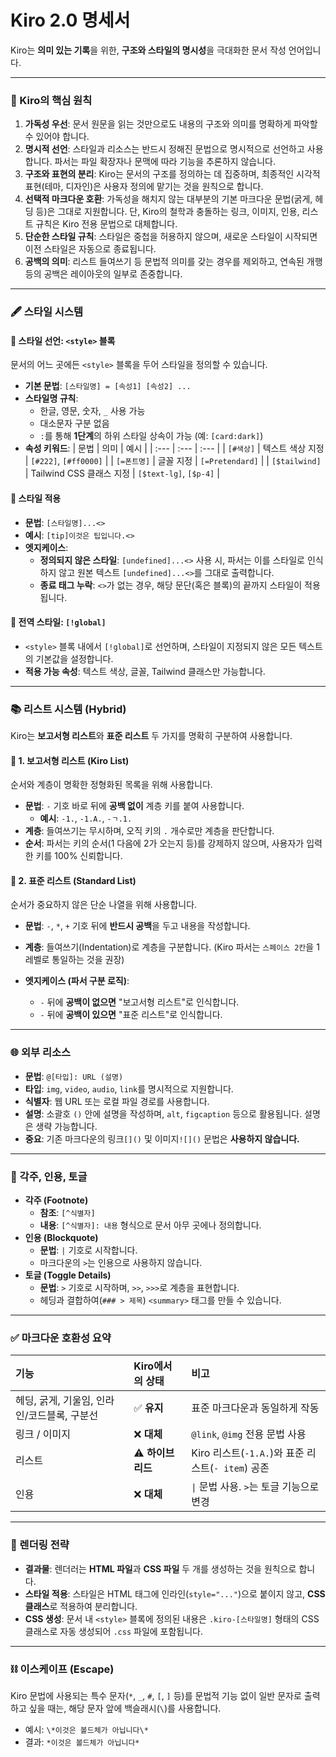 # Kiro 2.0 명세서

Kiro는 **의미 있는 기록**을 위한, **구조와 스타일의 명시성**을 극대화한 문서 작성 언어입니다.

---

### 📌 Kiro의 핵심 원칙

1.  **가독성 우선**: 문서 원문을 읽는 것만으로도 내용의 구조와 의미를 명확하게 파악할 수 있어야 합니다.
2.  **명시적 선언**: 스타일과 리소스는 반드시 정해진 문법으로 명시적으로 선언하고 사용합니다. 파서는 파일 확장자나 문맥에 따라 기능을 추론하지 않습니다.
3.  **구조와 표현의 분리**: Kiro는 문서의 구조를 정의하는 데 집중하며, 최종적인 시각적 표현(테마, 디자인)은 사용자 정의에 맡기는 것을 원칙으로 합니다.
4.  **선택적 마크다운 호환**: 가독성을 해치지 않는 대부분의 기본 마크다운 문법(굵게, 헤딩 등)은 그대로 지원합니다. 단, Kiro의 철학과 충돌하는 링크, 이미지, 인용, 리스트 규칙은 Kiro 전용 문법으로 대체합니다.
5.  **단순한 스타일 규칙**: 스타일은 중첩을 허용하지 않으며, 새로운 스타일이 시작되면 이전 스타일은 자동으로 종료됩니다.
6.  **공백의 의미**: 리스트 들여쓰기 등 문법적 의미를 갖는 경우를 제외하고, 연속된 개행 등의 공백은 레이아웃의 일부로 존중합니다.

---

### 🖋️ 스타일 시스템

#### 🔹 스타일 선언: `<style>` 블록

문서의 어느 곳에든 `<style>` 블록을 두어 스타일을 정의할 수 있습니다.

* **기본 문법**: `[스타일명] = [속성1] [속성2] ...`
* **스타일명 규칙**:
    * 한글, 영문, 숫자, `_` 사용 가능
    * 대소문자 구분 없음
    * `:`를 통해 **1단계**의 하위 스타일 상속이 가능 (예: `[card:dark]`)
* **속성 키워드**:
    | 문법 | 의미 | 예시 |
    | :--- | :--- | :--- |
    | `[#색상]` | 텍스트 색상 지정 | `[#222]`, `[#ff0000]` |
    | `[=폰트명]` | 글꼴 지정 | `[=Pretendard]` |
    | `[$tailwind]` | Tailwind CSS 클래스 지정 | `[$text-lg]`, `[$p-4]` |

#### 🔹 스타일 적용

* **문법**: `[스타일명]...<>`
* **예시**: `[tip]이것은 팁입니다.<>`
* **엣지케이스**:
    * **정의되지 않은 스타일**: `[undefined]...<>` 사용 시, 파서는 이를 스타일로 인식하지 않고 원본 텍스트 `[undefined]...<>`를 그대로 출력합니다.
    * **종료 태그 누락**: `<>`가 없는 경우, 해당 문단(혹은 블록)의 끝까지 스타일이 적용됩니다.

#### 🔹 전역 스타일: `[!global]`

* `<style>` 블록 내에서 `[!global]`로 선언하며, 스타일이 지정되지 않은 모든 텍스트의 기본값을 설정합니다.
* **적용 가능 속성**: 텍스트 색상, 글꼴, Tailwind 클래스만 가능합니다.

---

### 📚 리스트 시스템 (Hybrid)

Kiro는 **보고서형 리스트**와 **표준 리스트** 두 가지를 명확히 구분하여 사용합니다.

#### 🔹 1. 보고서형 리스트 (Kiro List)

순서와 계층이 명확한 정형화된 목록을 위해 사용합니다.

* **문법**: `-` 기호 바로 뒤에 **공백 없이** 계층 키를 붙여 사용합니다.
    * **예시**: `-1.`, `-1.A.`, `-ㄱ.1.`
* **계층**: 들여쓰기는 무시하며, 오직 키의 `.` 개수로만 계층을 판단합니다.
* **순서**: 파서는 키의 순서(1 다음에 2가 오는지 등)를 강제하지 않으며, 사용자가 입력한 키를 100% 신뢰합니다.

#### 🔹 2. 표준 리스트 (Standard List)

순서가 중요하지 않은 단순 나열을 위해 사용합니다.

* **문법**: `-`, `*`, `+` 기호 뒤에 **반드시 공백**을 두고 내용을 작성합니다.
* **계층**: 들여쓰기(Indentation)로 계층을 구분합니다. (Kiro 파서는 `스페이스 2칸`을 1레벨로 통일하는 것을 권장)

* **엣지케이스 (파서 구분 로직)**:
    * `-` 뒤에 **공백이 없으면** "보고서형 리스트"로 인식합니다.
    * `-` 뒤에 **공백이 있으면** "표준 리스트"로 인식합니다.

---

### 🌐 외부 리소스

* **문법**: `@[타입]: URL (설명)`
* **타입**: `img`, `video`, `audio`, `link`를 명시적으로 지원합니다.
* **식별자**: 웹 URL 또는 로컬 파일 경로를 사용합니다.
* **설명**: 소괄호 `()` 안에 설명을 작성하며, `alt`, `figcaption` 등으로 활용됩니다. 설명은 생략 가능합니다.
* **중요**: 기존 마크다운의 링크`[]()` 및 이미지`![]()` 문법은 **사용하지 않습니다.**

---

### 💬 각주, 인용, 토글

* **각주 (Footnote)**
    * **참조**: `[^식별자]`
    * **내용**: `[^식별자]: 내용` 형식으로 문서 아무 곳에나 정의합니다.
* **인용 (Blockquote)**
    * **문법**: `|` 기호로 시작합니다.
    * 마크다운의 `>`는 인용으로 사용하지 않습니다.
* **토글 (Toggle Details)**
    * **문법**: `>` 기호로 시작하며, `>>`, `>>>`로 계층을 표현합니다.
    * 헤딩과 결합하여(`### > 제목`) `<summary>` 태그를 만들 수 있습니다.

---

### ✅ 마크다운 호환성 요약

| 기능 | Kiro에서의 상태 | 비고 |
| :--- | :--- | :--- |
| 헤딩, 굵게, 기울임, 인라인/코드블록, 구분선 | ✅ **유지** | 표준 마크다운과 동일하게 작동 |
| 링크 / 이미지 | ❌ **대체** | `@link`, `@img` 전용 문법 사용 |
| 리스트 | ⚠️ **하이브리드** | Kiro 리스트(`-1.A.`)와 표준 리스트(`- item`) 공존 |
| 인용 | ❌ **대체** | `\|` 문법 사용. `>`는 토글 기능으로 변경 |

---

### 🎨 렌더링 전략

* **결과물**: 렌더러는 **HTML 파일**과 **CSS 파일** 두 개를 생성하는 것을 원칙으로 합니다.
* **스타일 적용**: 스타일은 HTML 태그에 인라인(`style="..."`)으로 붙이지 않고, **CSS 클래스**로 적용하여 분리합니다.
* **CSS 생성**: 문서 내 `<style>` 블록에 정의된 내용은 `.kiro-[스타일명]` 형태의 CSS 클래스로 자동 생성되어 `.css` 파일에 포함됩니다.

---

### ⛓️ 이스케이프 (Escape)

Kiro 문법에 사용되는 특수 문자(`*`, `_`, `#`, `[`, `]` 등)를 문법적 기능 없이 일반 문자로 출력하고 싶을 때는, 해당 문자 앞에 백슬래시(`\`)를 사용합니다.

*   예시: `\*이것은 볼드체가 아닙니다\*`
*   결과: `*이것은 볼드체가 아닙니다*`

```
